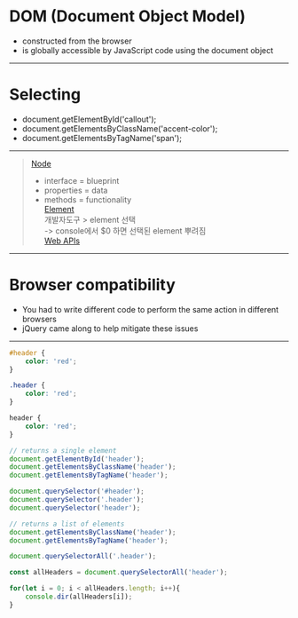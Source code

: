# DOM (Document Object Model)
- constructed from the browser
- is globally accessible by JavaScript code using the document object
---
# Selecting
- document.getElementById('callout');
- document.getElementsByClassName('accent-color');
- document.getElementsByTagName('span');
---
> [Node](https://developer.mozilla.org/en-US/docs/Web/API/Node)
> - interface = blueprint
> - properties = data
> - methods = functionality  
> [Element](https://developer.mozilla.org/en-US/docs/Web/API/Element)  
> 개발자도구 > element 선택  
> ->  console에서 $0 하면 선택된 element 뿌려짐   
> [Web APIs](https://developer.mozilla.org/en-US/docs/Web/API)
---
# Browser compatibility
- You had to write different code to perform the same action in different browsers
- jQuery came along to help mitigate these issues
---
```css
#header {
    color: 'red';
}

.header {
    color: 'red';
}

header {
    color: 'red';
}
```
```js
// returns a single element
document.getElementById('header');
document.getElementsByClassName('header');
document.getElementsByTagName('header');

document.querySelector('#header');
document.querySelector('.header');
document.querySelector('header');

// returns a list of elements
document.getElementsByClassName('header');
document.getElementsByTagName('header');

document.querySelectorAll('.header');

const allHeaders = document.querySelectorAll('header');

for(let i = 0; i < allHeaders.length; i++){
    console.dir(allHeaders[i]);
}
```